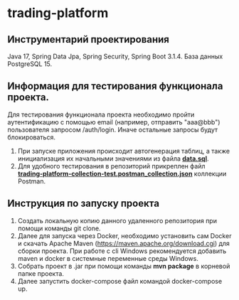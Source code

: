 # trading-platform

## Инструментарий проектирования 
Java 17, Spring Data Jpa, Spring Security, Spring Boot 3.1.4. База данных PostgreSQL 15.

## Информация для тестирования функционала проекта.
Для тестирования функционала проекта необходимо пройти аутентификацию с помощью email (например, отправить "aaa@bbb") пользователя запросом /auth/login. Иначе остальные запросы будут блокироваться.
1) При запуске приложения происходит автогенерация таблиц, а также инициализация их начальными значениями из файла [**data.sql**](src/main/resources/data.sql).
2) Для удобного тестирования в репозиторий прикреплен файл [**trading-platform-collection-test.postman_collection.json**](trading-platform-collection-test.postman_collection.json) коллекции Postman.

## Инструкция по запуску проекта
1) Создать локальную копию данного удаленного репозитория при помощи команды git clone.
2) Далее для запуска через Docker, необходимо установить сам Docker и скачать Apache Maven (https://maven.apache.org/download.cgi) для сборки проекта. При работе с cli Windows рекомендуется
добавить maven и docker в системные переменные среды Windows.
3) Собрать проект в .jar при помощи команды **mvn package** в корневой папке проекта.
4) Далее запустить docker-compose файл командой docker-compose up.
